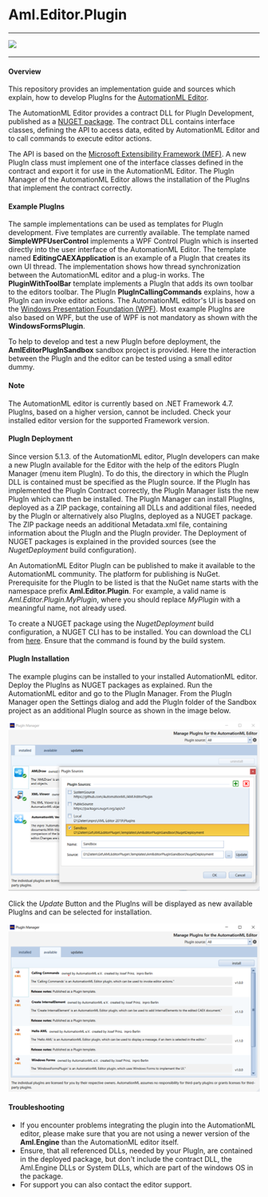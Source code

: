 Aml.Editor.Plugin
=================

---

![][1]

---

#### Overview
This repository provides an implementation guide and sources which explain, how to develop PlugIns for the [AutomationML Editor](https://github.com/AutomationML/AutomationMLEditor/blob/main/README.md).

The AutomationML Editor provides a contract DLL for PlugIn Development, published as a [NUGET package](https://www.nuget.org/packages/Aml.Editor.Plugin.Contract).  The contract DLL contains interface classes, defining the API to access data, edited by AutomationML Editor and to call commands to execute editor actions. 

The API is based on the [Microsoft Extensibility Framework (MEF)](https://docs.microsoft.com/en-us/dotnet/framework/mef/). A new PlugIn class must implement one of the interface classes defined in the contract and export it for use in the AutomationML Editor. The PlugIn Manager of the AutomationML Editor allows the installation of the PlugIns that implement the contract correctly. 

#### Example PlugIns
The sample implementations can be used as templates for PlugIn development. Five templates are currently available. The template named **SimpleWPFUserControl** implements a WPF Control PlugIn which is inserted directly into the user interface of the AutomationML Editor. The template named **EditingCAEXApplication** is an example of a PlugIn that creates its own UI thread. The implementation shows how thread synchronization between the AutomationML editor and a plug-in works. The **PluginWithToolBar** template implements a PlugIn that adds its own toolbar to the editors toolbar. The PlugIn **PlugInCallingCommands** explains, how a PlugIn can invoke editor actions. The AutomationML editor's UI is based on the [Windows Presentation Foundation (WPF)](https://visualstudio.microsoft.com/de/vs/features/wpf/). Most example PlugIns are also based on WPF, but the use of WPF is not mandatory as shown with the **WindowsFormsPlugin**.

To help to develop and test a new PlugIn before deployment, the **AmlEditorPlugInSandbox** sandbox project is provided. Here the interaction between the PlugIn and the editor can be tested using a small editor dummy. 

#### Note
The AutomationML editor is currently based on .NET Framework 4.7. PlugIns, based on a higher version, cannot be included. Check your installed editor version for the supported Framework version.

#### PlugIn Deployment
Since version 5.1.3. of the AutomationML editor, PlugIn developers can make a new PlugIn available for the Editor with the help of the editors PlugIn Manager (menu item PlugIn). To do this, the directory in which the PlugIn DLL is contained must be specified as the PlugIn source. If the PlugIn has implemented the PlugIn Contract correctly, the PlugIn Manager lists the new PlugIn which can then be installed.  The PlugIn Manager can install PlugIns, deployed as a ZIP package, containing all DLLs and additional files, needed by the PlugIn or alternatively also PlugIns, deployed as a NUGET package. The ZIP package needs an additional Metadata.xml file, containing information about the PlugIn and the PlugIn provider. The Deployment of NUGET packages is explained in the provided sources (see the _NugetDeployment_ build configuration).

An AutomationML Editor PlugIn can be published to make it available to the AutomationML community. The platform for publishing is NuGet. Prerequisite for the PlugIn to be listed is that the NuGet name starts with the namespace prefix **Aml.Editor.Plugin**. For example, a valid name is _Aml.Editor.Plugin.MyPlugin_, where you should replace _MyPlugin_ with a meaningful name, not already used.

To create a NUGET package using the _NugetDeployment_ build configuration, a NUGET CLI has to be installed. You can download the CLI from [here](https://www.nuget.org/downloads). Ensure that the command is found by the build system.

#### PlugIn Installation

The example plugins can be installed to your installed AutomationML editor. Deploy the PlugIns as NUGET packages as explained. Run the AutomationML editor and go to the PlugIn Manager. From the PlugIn Manager open the Settings dialog and add the PlugIn folder of the Sandbox project as an additional PlugIn source as shown in the image below.

![](img/PMan.png)

Click the _Update_ Button and the PlugIns will be displayed as new available PlugIns and can be selected for installation.

![](img/PInstall.png)

#### Troubleshooting

- If you encounter problems integrating the plugin into the AutomationML editor, please make sure that you are not using a newer version of the **Aml.Engine** than the AutomationML editor itself. 
- Ensure, that all referenced DLLs, needed by your PlugIn, are contained in the deployed package, but don't include the contract DLL,  the Aml.Engine DLLs or System DLLs, which are part of the windows OS in the package. 
- For support you can also contact the editor support. 



[1]: https://raw.githubusercontent.com/AutomationML/AMLEngine2.1/master/img/AutomationML-Logo.png
